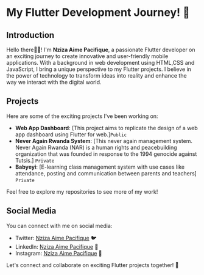 # My Flutter Development Journey! 🚀

## Introduction
Hello there👋👋! I'm **Nziza Aime Pacifique**, a passionate Flutter developer on an exciting journey to create innovative and user-friendly mobile applications. With a background in web development using HTML,CSS and JavaScript, I bring a unique perspective to my Flutter projects. I believe in the power of technology to transform ideas into reality and enhance the way we interact with the digital world.

## Projects
Here are some of the exciting projects I've been working on:
- **Web App Dashboard**: [This project aims to replicate the design of a web app dashboard using Flutter for web.]`Public`
- **Never Again Rwanda System**: [This never again management system. Never Again Rwanda (NAR) is a human rights and peacebuilding organization that was founded in response to the 1994 genocide against Tutsis.] `Private`
- **Babyeyi**: [E-learning class management system with use cases like attendance, posting and communication between parents and teachers] `Private`

Feel free to explore my repositories to see more of my work!

## Social Media
You can connect with me on social media:
- Twitter: [Nziza Aime Pacifique](https://twitter.com/aimenziza) 🐦
- LinkedIn: [Nziza Aime Pacifique](https://www.linkedin.com/in/nziza-aime-pacifique/) 🔗
- Instagram: [Nziza Aime Pacifique](https://www.instagram.com/nziza_aime_pacifique/) 📂

Let's connect and collaborate on exciting Flutter projects together! 🤝
